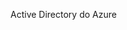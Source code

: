 <Token xmlns:xlink="http://www.w3.org/1999/xlink">Active Directory do Azure</Token>

<!--HONumber=Mar16_HO1-->


